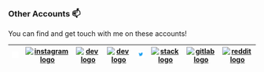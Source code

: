 ### Other Accounts 📫

You can find and get touch with me on these accounts!

| [<img src="https://raw.githubusercontent.com/Delta456/Delta456/master/img/github.png" alt="github logo" width="34">](https://github.com/hmdsd7316) | [<img src="https://raw.githubusercontent.com/Delta456/Delta456/master/img/instagram.jpg" alt="instagram logo" width="24">](https://www.instagram.com/sid.pcloudy/) | [<img src="https://raw.githubusercontent.com/Delta456/Delta456/master/img/dev.png" alt="dev logo" width="24">]()| [<img src="https://raw.githubusercontent.com/Delta456/Delta456/master/img/deviant_art.jpg" alt="dev logo" width="24">]() | [<img src="https://raw.githubusercontent.com/Delta456/Delta456/master/img/twitter.png" alt="twitter logo" width="34">](https://twitter.com/ahmad_sayeed08) | [<img src="https://raw.githubusercontent.com/Delta456/Delta456/master/img/stack.svg" alt="stack logo" width="24">](https://stackoverflow.com/users/4047341/ahmad-sayeed) | [<img src="https://raw.githubusercontent.com/Delta456/Delta456/master/img/gitlab.png" alt="gitlab logo" width="24">]() | [<img src="https://raw.githubusercontent.com/Delta456/Delta456/master/img/reddit.jpg" alt="reddit logo" width="24">]()
|---|---|---|---|---|---|---|---|

<br />


